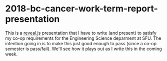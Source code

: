 # 2018-bc-cancer-work-term-report-presentation

This is a [reveal.js](https://revealjs.com/#/) presentation that I have
to write (and present) to satisfy my co-op requirements for the
Engineering Science deparment at SFU. The intention going in is to make
this just good enough to pass (since a co-op semester is pass/fail).
We'll see how it plays out as I write this in the coming week.
